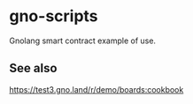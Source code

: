 # gno-scripts
Gnolang smart contract example of use.

## See also

https://test3.gno.land/r/demo/boards:cookbook
